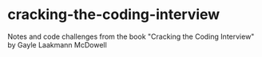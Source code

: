# cracking-the-coding-interview
Notes and code challenges from the book "Cracking the Coding Interview" by Gayle Laakmann McDowell
